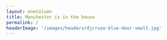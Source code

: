 ```yaml
---
layout: oneColumn
title: Manchester is in the house
permalink: /
headerImage: '/images/headers/djcruze-blue-door-small.jpg'
---
```

